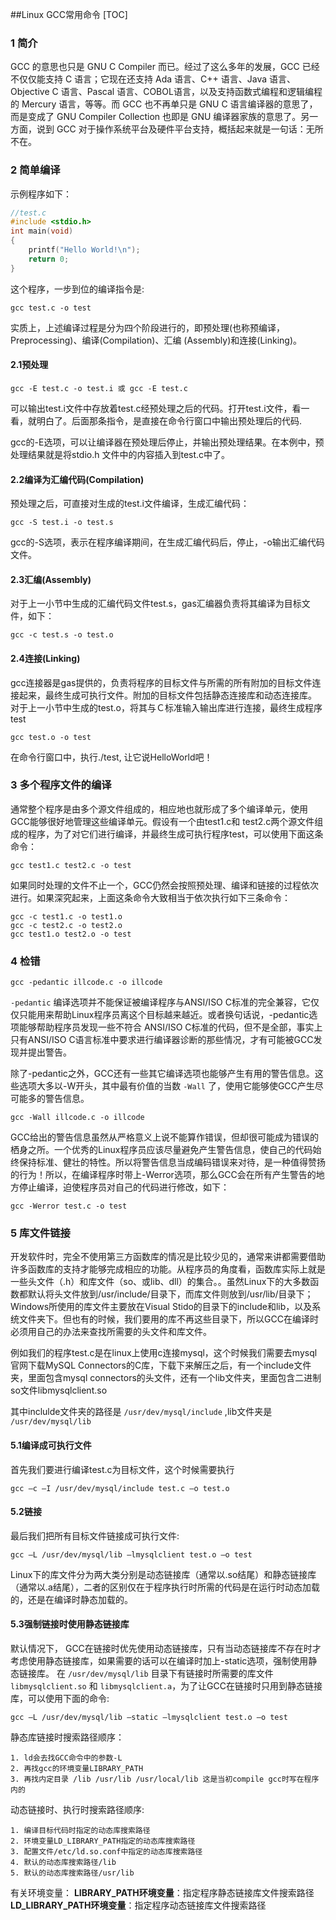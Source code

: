 ##Linux GCC常用命令
[TOC]
### 1 简介

GCC 的意思也只是 GNU C Compiler 而已。经过了这么多年的发展，GCC 已经不仅仅能支持 C 语言；它现在还支持 Ada 语言、C++ 语言、Java 语言、Objective C 语言、Pascal 语言、COBOL语言，以及支持函数式编程和逻辑编程的 Mercury 语言，等等。而 GCC 也不再单只是 GNU C 语言编译器的意思了，而是变成了 GNU Compiler Collection 也即是 GNU 编译器家族的意思了。另一方面，说到 GCC 对于操作系统平台及硬件平台支持，概括起来就是一句话：无所不在。

### 2 简单编译

示例程序如下：

```cpp
//test.c
#include <stdio.h>
int main(void)
{
    printf("Hello World!\n");
    return 0;
}
```

这个程序，一步到位的编译指令是:

```text
gcc test.c -o test
```
实质上，上述编译过程是分为四个阶段进行的，即预处理(也称预编译，Preprocessing)、编译(Compilation)、汇编 (Assembly)和连接(Linking)。

#### 2.1预处理

```text
gcc -E test.c -o test.i 或 gcc -E test.c
```
可以输出test.i文件中存放着test.c经预处理之后的代码。打开test.i文件，看一看，就明白了。后面那条指令，是直接在命令行窗口中输出预处理后的代码.

gcc的-E选项，可以让编译器在预处理后停止，并输出预处理结果。在本例中，预处理结果就是将stdio.h 文件中的内容插入到test.c中了。

#### 2.2编译为汇编代码(Compilation)

预处理之后，可直接对生成的test.i文件编译，生成汇编代码：
```text
gcc -S test.i -o test.s
```
gcc的-S选项，表示在程序编译期间，在生成汇编代码后，停止，-o输出汇编代码文件。

#### 2.3汇编(Assembly)

对于上一小节中生成的汇编代码文件test.s，gas汇编器负责将其编译为目标文件，如下：
```text
gcc -c test.s -o test.o
```
#### 2.4连接(Linking)

gcc连接器是gas提供的，负责将程序的目标文件与所需的所有附加的目标文件连接起来，最终生成可执行文件。附加的目标文件包括静态连接库和动态连接库。
对于上一小节中生成的test.o，将其与Ｃ标准输入输出库进行连接，最终生成程序test
```text
gcc test.o -o test
```

在命令行窗口中，执行./test, 让它说HelloWorld吧！

### 3 多个程序文件的编译

通常整个程序是由多个源文件组成的，相应地也就形成了多个编译单元，使用GCC能够很好地管理这些编译单元。假设有一个由test1.c和 test2.c两个源文件组成的程序，为了对它们进行编译，并最终生成可执行程序test，可以使用下面这条命令：
```text
gcc test1.c test2.c -o test
```

如果同时处理的文件不止一个，GCC仍然会按照预处理、编译和链接的过程依次进行。如果深究起来，上面这条命令大致相当于依次执行如下三条命令：

```text
gcc -c test1.c -o test1.o
gcc -c test2.c -o test2.o
gcc test1.o test2.o -o test
```
### 4 检错

```text
gcc -pedantic illcode.c -o illcode
```
`-pedantic` 编译选项并不能保证被编译程序与ANSI/ISO C标准的完全兼容，它仅仅只能用来帮助Linux程序员离这个目标越来越近。或者换句话说，-pedantic选项能够帮助程序员发现一些不符合 ANSI/ISO C标准的代码，但不是全部，事实上只有ANSI/ISO C语言标准中要求进行编译器诊断的那些情况，才有可能被GCC发现并提出警告。

除了-pedantic之外，GCC还有一些其它编译选项也能够产生有用的警告信息。这些选项大多以-W开头，其中最有价值的当数 `-Wall` 了，使用它能够使GCC产生尽可能多的警告信息。
```text
gcc -Wall illcode.c -o illcode
```
GCC给出的警告信息虽然从严格意义上说不能算作错误，但却很可能成为错误的栖身之所。一个优秀的Linux程序员应该尽量避免产生警告信息，使自己的代码始终保持标准、健壮的特性。所以将警告信息当成编码错误来对待，是一种值得赞扬的行为！所以，在编译程序时带上-Werror选项，那么GCC会在所有产生警告的地方停止编译，迫使程序员对自己的代码进行修改，如下：
```text
gcc -Werror test.c -o test
```

### 5 库文件链接

开发软件时，完全不使用第三方函数库的情况是比较少见的，通常来讲都需要借助许多函数库的支持才能够完成相应的功能。从程序员的角度看，函数库实际上就是一些头文件（.h）和库文件（so、或lib、dll）的集合。。虽然Linux下的大多数函数都默认将头文件放到/usr/include/目录下，而库文件则放到/usr/lib/目录下；Windows所使用的库文件主要放在Visual Stido的目录下的include和lib，以及系统文件夹下。但也有的时候，我们要用的库不再这些目录下，所以GCC在编译时必须用自己的办法来查找所需要的头文件和库文件。

例如我们的程序test.c是在linux上使用c连接mysql，这个时候我们需要去mysql官网下载MySQL Connectors的C库，下载下来解压之后，有一个include文件夹，里面包含mysql connectors的头文件，还有一个lib文件夹，里面包含二进制so文件libmysqlclient.so

其中inclulde文件夹的路径是 `/usr/dev/mysql/include` ,lib文件夹是 `/usr/dev/mysql/lib`

#### 5.1编译成可执行文件

首先我们要进行编译test.c为目标文件，这个时候需要执行

```text
gcc –c –I /usr/dev/mysql/include test.c –o test.o
```
#### 5.2链接

最后我们把所有目标文件链接成可执行文件:
```text
gcc –L /usr/dev/mysql/lib –lmysqlclient test.o –o test
```

Linux下的库文件分为两大类分别是动态链接库（通常以.so结尾）和静态链接库（通常以.a结尾），二者的区别仅在于程序执行时所需的代码是在运行时动态加载的，还是在编译时静态加载的。

#### 5.3强制链接时使用静态链接库
默认情况下， GCC在链接时优先使用动态链接库，只有当动态链接库不存在时才考虑使用静态链接库，如果需要的话可以在编译时加上-static选项，强制使用静态链接库。
在 `/usr/dev/mysql/lib` 目录下有链接时所需要的库文件`libmysqlclient.so` 和 `libmysqlclient.a`，为了让GCC在链接时只用到静态链接库，可以使用下面的命令:

```text
gcc –L /usr/dev/mysql/lib –static –lmysqlclient test.o –o test
```

静态库链接时搜索路径顺序：

```text
1. ld会去找GCC命令中的参数-L
2. 再找gcc的环境变量LIBRARY_PATH
3. 再找内定目录 /lib /usr/lib /usr/local/lib 这是当初compile gcc时写在程序内的
```

动态链接时、执行时搜索路径顺序:

```text
1. 编译目标代码时指定的动态库搜索路径
2. 环境变量LD_LIBRARY_PATH指定的动态库搜索路径
3. 配置文件/etc/ld.so.conf中指定的动态库搜索路径
4. 默认的动态库搜索路径/lib
5. 默认的动态库搜索路径/usr/lib
```

有关环境变量：
**LIBRARY_PATH环境变量**：指定程序静态链接库文件搜索路径
**LD_LIBRARY_PATH环境变量**：指定程序动态链接库文件搜索路径